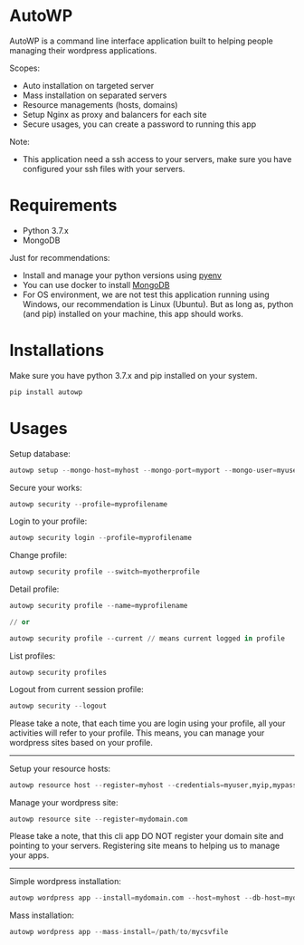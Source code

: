 # AutoWP

AutoWP is a command line interface application built to helping people managing
their wordpress applications.

Scopes:

- Auto installation on targeted server
- Mass installation on separated servers
- Resource managements (hosts, domains) 
- Setup Nginx as proxy and balancers for each site
- Secure usages, you can create a password to running this app

Note:

- This application need a ssh access to your servers, make sure you have configured
your ssh files with your servers.

# Requirements

- Python 3.7.x
- MongoDB

Just for recommendations:

- Install and manage your python versions using [pyenv](https://github.com/pyenv/pyenv)
- You can use docker to install [MongoDB](https://hub.docker.com/_/mongo)
- For OS environment, we are not test this application running using Windows, our recommendation is Linux (Ubuntu).
But as long as, python (and pip) installed on your machine, this app should works.

# Installations

Make sure you have python 3.7.x and pip installed on your system.

```python
pip install autowp
```

# Usages

Setup database:

```python
autowp setup --mongo-host=myhost --mongo-port=myport --mongo-user=myuser --mongo-pass=mypass
```

Secure your works:

```python
autowp security --profile=myprofilename
```

Login to your profile:

```python
autowp security login --profile=myprofilename
```

Change profile:

```python
autowp security profile --switch=myotherprofile
```

Detail profile:

```python
autowp security profile --name=myprofilename

// or 

autowp security profile --current // means current logged in profile
```

List profiles:

```
autowp security profiles
```

Logout from current session profile:

```python
autowp security --logout
```

Please take a note, that each time you are login using your profile, all your activities
will refer to your profile. This means, you can manage your wordpress sites based on your
profile.

---

Setup your resource hosts:

```python
autowp resource host --register=myhost --credentials=myuser,myip,mypass
```

Manage your wordpress site:

```python
autowp resource site --register=mydomain.com
```

Please take a note, that this cli app DO NOT register your domain site and pointing
to your servers.  Registering site means to helping us to manage your apps.

---

Simple wordpress installation:

```python
autowp wordpress app --install=mydomain.com --host=myhost --db-host=mydbhost --db-port=mydbport --db-user=mydbuser --db-pass=mydbpass
```

Mass installation:

```python
autowp wordpress app --mass-install=/path/to/mycsvfile
```

